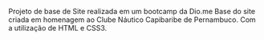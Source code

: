 Projeto de base de Site realizada em um bootcamp da Dio.me
Base do site criada em homenagem ao Clube Náutico Capibaribe de Pernambuco.
Com a utilização de HTML e CSS3. 
